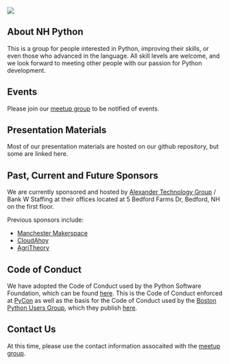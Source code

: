 <div>
<img src="https://secure.meetupstatic.com/photos/event/3/3/3/a/600_471733114.jpeg"
</div>

## About NH Python
This is a group for people interested in Python, improving their skills, or even those who advanced in the language. All skill levels are welcome, and we look forward to meeting other people with our passion for Python development.

## Events
Please join our [meetup group](https://www.meetup.com/New-Hampshire-Python-Group/) to be notified of events.

## Presentation Materials
Most of our presentation materials are hosted on our github repository, but some are linked here.

## Past, Current and Future Sponsors
We are currently sponsored and hosted by [Alexander Technology Group](https://www.bankwstaffing.com/alexandertg/) / Bank W Staffing at their offices located at 5 Bedford Farms Dr, Bedford, NH on the first floor.

Previous sponsors include:
* [Manchester Makerspace](https://manchestermakerspace.org)
* [CloudAhoy](https://www.cloudahoy.com)
* [AgriTheory](agritheory.com)

## Code of Conduct
We have adopted the Code of Conduct used by the Python Software Foundation, which can be found [here](https://www.python.org/psf/conduct/). This is the Code of Conduct enforced at [PyCon](https://us.pycon.org) as well as the basis for the Code of Conduct used by the [Boston Python Users Group](https://www.meetup.com/bostonpython/), which they publish [here](https://about.bostonpython.com/code-of-conduct).

## Contact Us
At this time, please use the contact information assocaited with the [meetup group](https://www.meetup.com/New-Hampshire-Python-Group/).
